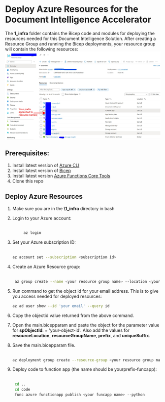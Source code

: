 # Deploy Azure Resources for the Document Intelligence Accelerator

The **1_infra** folder contains the Bicep code and modules for deploying the resources needed for this Document Intelligence Solution. After creating a Resource Group and running the Bicep deployments, your resource group will contain the following resources:
![deployed-resources](../Images/Deployed-resources.jpg)

## Prerequisites:

 1. Install latest version of [Azure CLI](https://docs.microsoft.com/en-us/cli/azure/install-azure-cli-windows?view=azure-cli-latest)
 1. Install latest version of [Bicep](https://docs.microsoft.com/en-us/azure/azure-resource-manager/bicep/install)
 1. Install latest version [Azure Functions Core Tools](https://docs.microsoft.com/en-us/azure/azure-functions/functions-run-local?tabs=v4%2Cwindows%2Ccsharp%2Cportal%2Cbash#v2)
 1. Clone this repo

## Deploy Azure Resources

1. Make sure you are in the **\1_infra** directory in bash
1. Login to your Azure account:  

    ```bash

         az login
    ```

1. Set your Azure subscription ID:  

    ```bash

    az account set --subscription <subscription id>
    ```

1. Create an Azure Resource group:

    ```bash

     az group create --name <your resource group name> --location <your resource group location>
    ```

1. Run command to get the object id for your email address. This is to give you access needed for deployed resources:

    ```bash
    az ad user show --id 'your email' --query id
    ```

1. Copy the objectid value returned from the above command.
1. Open the main.bicepparam and paste the object for the parameter value for **spObjectId**.  = 'your-object-id'. Also add the values for **resourceLocation**, **resourceGroupName**, **prefix**, and **uniqueSuffix**.
1. Save the main.bicepparam file.

    ```bash

    az deployment group create --resource-group <your resource group name>  --template-file main.bicep --parameters main.bicepparam --name Doc-intelligence-in-a-Box --query 'properties.outputs' 
    ```

1. Deploy code to function app (the name should be yourprefix-funcapp):  

   ```bash

    cd ..
    cd code
    func azure functionapp publish <your funcapp name> --python

    ```
